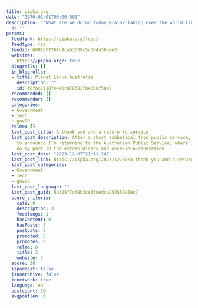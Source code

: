 ```yaml
---
title: pipka.org
date: "1970-01-01T00:00:00Z"
description: '"What are we doing today Brain? Taking over the world like we always
  do."'
params:
  feedlink: https://pipka.org/feed/
  feedtype: rss
  feedid: 680165726fb9ca63538c5c664a56bee3
  websites:
    https://pipka.org/: true
  blogrolls: []
  in_blogrolls:
  - title: Planet Linux Australia
    description: ""
    id: f0f6c71187e446c0785827848b8f58a9
  recommended: []
  recommender: []
  categories:
  - Government
  - Tech
  - gov20
  relme: {}
  last_post_title: A thank you and a return to service
  last_post_description: After a short sabbatical from public service, I’m delighted
    to announce I’m returning to the Australian Public Service, where I intend to
    do my part in the extraordinary and once-in-a-generation
  last_post_date: "2023-12-07T21:11:28Z"
  last_post_link: https://pipka.org/2023/12/08/a-thank-you-and-a-return-to-service/
  last_post_categories:
  - Government
  - Tech
  - gov20
  last_post_language: ""
  last_post_guid: 8af25f7cf8b3ce3f0edca254550259c7
  score_criteria:
    cats: 0
    description: 3
    feedlangs: 1
    hasContent: 0
    hasPosts: 3
    postcats: 3
    promoted: 5
    promotes: 0
    relme: 0
    title: 3
    website: 2
  score: 20
  ispodcast: false
  isnoarchive: false
  innetwork: true
  language: en
  postcount: 10
  avgpostlen: 0
---
```

